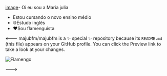 [image](https://github.com/user-attachments/assets/d41bcce8-afff-476f-94e9-2766b6e4520c)- Oi eu sou a Maria julia
- Estou cursando o novo ensino médio 
- 🌐Estudo inglês 
- ❤️Sou flamenguista

<---
majubfm/majubfm is a ✨ special ✨ repository because its `README.md` (this file) appears on your GitHub profile.
You can click the Preview link to take a look at your changes.

![Flamengo](https://github.com/user-attachments/assets/0a9303fc-bd40-4a51-824c-e2c00748556d)

--->
